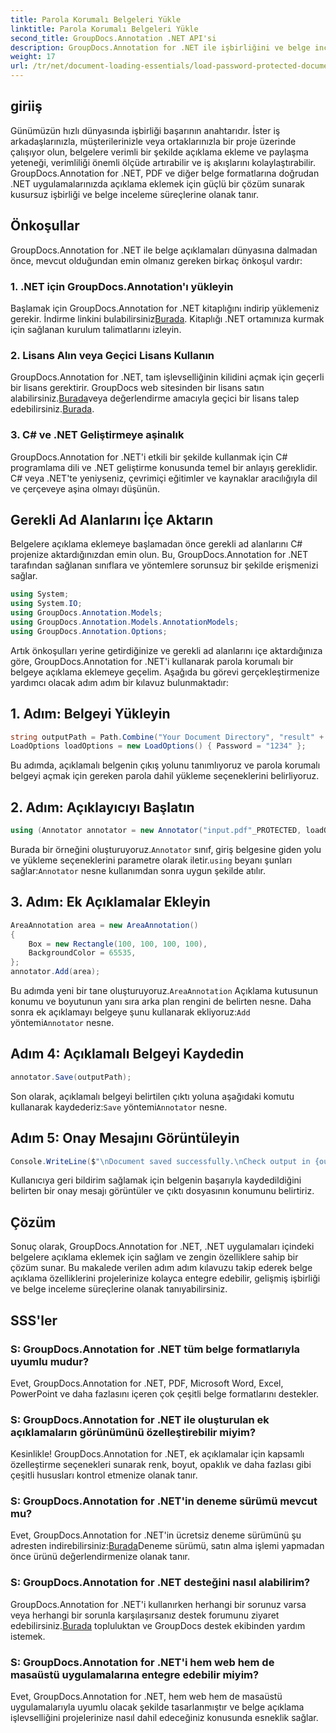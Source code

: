 ```yaml
---
title: Parola Korumalı Belgeleri Yükle
linktitle: Parola Korumalı Belgeleri Yükle
second_title: GroupDocs.Annotation .NET API'si
description: GroupDocs.Annotation for .NET ile işbirliğini ve belge incelemesini geliştirin. .NET uygulamalarınızda PDF'ye ve daha sorunsuz bir şekilde açıklama ekleyin.
weight: 17
url: /tr/net/document-loading-essentials/load-password-protected-documents/
---
```

## giriiş
Günümüzün hızlı dünyasında işbirliği başarının anahtarıdır. İster iş arkadaşlarınızla, müşterilerinizle veya ortaklarınızla bir proje üzerinde çalışıyor olun, belgelere verimli bir şekilde açıklama ekleme ve paylaşma yeteneği, verimliliği önemli ölçüde artırabilir ve iş akışlarını kolaylaştırabilir. GroupDocs.Annotation for .NET, PDF ve diğer belge formatlarına doğrudan .NET uygulamalarınızda açıklama eklemek için güçlü bir çözüm sunarak kusursuz işbirliği ve belge inceleme süreçlerine olanak tanır.
## Önkoşullar
GroupDocs.Annotation for .NET ile belge açıklamaları dünyasına dalmadan önce, mevcut olduğundan emin olmanız gereken birkaç önkoşul vardır:
### 1. .NET için GroupDocs.Annotation'ı yükleyin
 Başlamak için GroupDocs.Annotation for .NET kitaplığını indirip yüklemeniz gerekir. İndirme linkini bulabilirsiniz[Burada](https://releases.groupdocs.com/annotation/net/). Kitaplığı .NET ortamınıza kurmak için sağlanan kurulum talimatlarını izleyin.
### 2. Lisans Alın veya Geçici Lisans Kullanın
 GroupDocs.Annotation for .NET, tam işlevselliğinin kilidini açmak için geçerli bir lisans gerektirir. GroupDocs web sitesinden bir lisans satın alabilirsiniz.[Burada](https://purchase.groupdocs.com/buy)veya değerlendirme amacıyla geçici bir lisans talep edebilirsiniz.[Burada](https://purchase.groupdocs.com/temporary-license/).
### 3. C# ve .NET Geliştirmeye aşinalık
GroupDocs.Annotation for .NET'i etkili bir şekilde kullanmak için C# programlama dili ve .NET geliştirme konusunda temel bir anlayış gereklidir. C# veya .NET'te yeniyseniz, çevrimiçi eğitimler ve kaynaklar aracılığıyla dil ve çerçeveye aşina olmayı düşünün.

## Gerekli Ad Alanlarını İçe Aktarın
Belgelere açıklama eklemeye başlamadan önce gerekli ad alanlarını C# projenize aktardığınızdan emin olun. Bu, GroupDocs.Annotation for .NET tarafından sağlanan sınıflara ve yöntemlere sorunsuz bir şekilde erişmenizi sağlar.
```csharp
using System;
using System.IO;
using GroupDocs.Annotation.Models;
using GroupDocs.Annotation.Models.AnnotationModels;
using GroupDocs.Annotation.Options;
```

Artık önkoşulları yerine getirdiğinize ve gerekli ad alanlarını içe aktardığınıza göre, GroupDocs.Annotation for .NET'i kullanarak parola korumalı bir belgeye açıklama eklemeye geçelim. Aşağıda bu görevi gerçekleştirmenize yardımcı olacak adım adım bir kılavuz bulunmaktadır:
## 1. Adım: Belgeyi Yükleyin
```csharp
string outputPath = Path.Combine("Your Document Directory", "result" + Path.GetExtension("input.pdf"));
LoadOptions loadOptions = new LoadOptions() { Password = "1234" };
```
Bu adımda, açıklamalı belgenin çıkış yolunu tanımlıyoruz ve parola korumalı belgeyi açmak için gereken parola dahil yükleme seçeneklerini belirliyoruz.
## 2. Adım: Açıklayıcıyı Başlatın
```csharp
using (Annotator annotator = new Annotator("input.pdf"_PROTECTED, loadOptions))
```
 Burada bir örneğini oluşturuyoruz.`Annotator` sınıf, giriş belgesine giden yolu ve yükleme seçeneklerini parametre olarak iletir.`using` beyanı şunları sağlar:`Annotator` nesne kullanımdan sonra uygun şekilde atılır.
## 3. Adım: Ek Açıklamalar Ekleyin
```csharp
AreaAnnotation area = new AreaAnnotation()
{
    Box = new Rectangle(100, 100, 100, 100),
    BackgroundColor = 65535,
};
annotator.Add(area);
```
 Bu adımda yeni bir tane oluşturuyoruz.`AreaAnnotation` Açıklama kutusunun konumu ve boyutunun yanı sıra arka plan rengini de belirten nesne. Daha sonra ek açıklamayı belgeye şunu kullanarak ekliyoruz:`Add` yöntemi`Annotator` nesne.
## Adım 4: Açıklamalı Belgeyi Kaydedin
```csharp
annotator.Save(outputPath);
```
 Son olarak, açıklamalı belgeyi belirtilen çıktı yoluna aşağıdaki komutu kullanarak kaydederiz:`Save` yöntemi`Annotator` nesne.
## Adım 5: Onay Mesajını Görüntüleyin
```csharp
Console.WriteLine($"\nDocument saved successfully.\nCheck output in {outputPath}.");
```
Kullanıcıya geri bildirim sağlamak için belgenin başarıyla kaydedildiğini belirten bir onay mesajı görüntüler ve çıktı dosyasının konumunu belirtiriz.

## Çözüm
Sonuç olarak, GroupDocs.Annotation for .NET, .NET uygulamaları içindeki belgelere açıklama eklemek için sağlam ve zengin özelliklere sahip bir çözüm sunar. Bu makalede verilen adım adım kılavuzu takip ederek belge açıklama özelliklerini projelerinize kolayca entegre edebilir, gelişmiş işbirliği ve belge inceleme süreçlerine olanak tanıyabilirsiniz.
## SSS'ler
### S: GroupDocs.Annotation for .NET tüm belge formatlarıyla uyumlu mudur?
Evet, GroupDocs.Annotation for .NET, PDF, Microsoft Word, Excel, PowerPoint ve daha fazlasını içeren çok çeşitli belge formatlarını destekler.
### S: GroupDocs.Annotation for .NET ile oluşturulan ek açıklamaların görünümünü özelleştirebilir miyim?
Kesinlikle! GroupDocs.Annotation for .NET, ek açıklamalar için kapsamlı özelleştirme seçenekleri sunarak renk, boyut, opaklık ve daha fazlası gibi çeşitli hususları kontrol etmenize olanak tanır.
### S: GroupDocs.Annotation for .NET'in deneme sürümü mevcut mu?
 Evet, GroupDocs.Annotation for .NET'in ücretsiz deneme sürümünü şu adresten indirebilirsiniz:[Burada](https://releases.groupdocs.com/)Deneme sürümü, satın alma işlemi yapmadan önce ürünü değerlendirmenize olanak tanır.
### S: GroupDocs.Annotation for .NET desteğini nasıl alabilirim?
 GroupDocs.Annotation for .NET'i kullanırken herhangi bir sorunuz varsa veya herhangi bir sorunla karşılaşırsanız destek forumunu ziyaret edebilirsiniz.[Burada](https://forum.groupdocs.com/c/annotation/10) topluluktan ve GroupDocs destek ekibinden yardım istemek.
### S: GroupDocs.Annotation for .NET'i hem web hem de masaüstü uygulamalarına entegre edebilir miyim?
Evet, GroupDocs.Annotation for .NET, hem web hem de masaüstü uygulamalarıyla uyumlu olacak şekilde tasarlanmıştır ve belge açıklama işlevselliğini projelerinize nasıl dahil edeceğiniz konusunda esneklik sağlar.